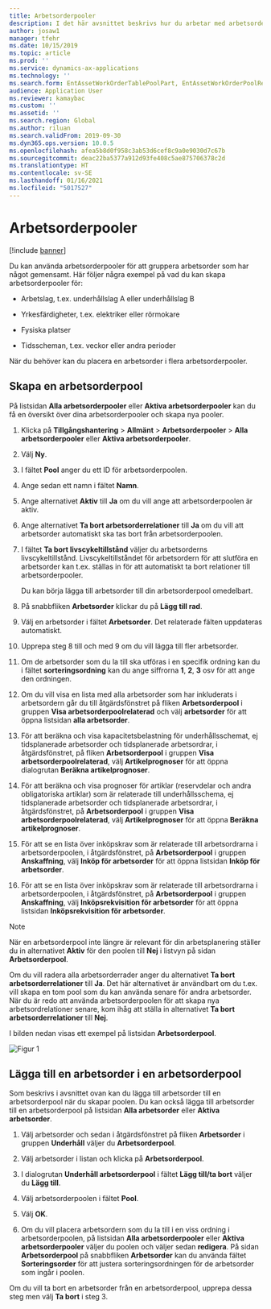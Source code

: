 ```yaml
---
title: Arbetsorderpooler
description: I det här avsnittet beskrivs hur du arbetar med arbetsorderpooler i Tillgångshantering.
author: josaw1
manager: tfehr
ms.date: 10/15/2019
ms.topic: article
ms.prod: ''
ms.service: dynamics-ax-applications
ms.technology: ''
ms.search.form: EntAssetWorkOrderTablePoolPart, EntAssetWorkOrderPoolReferenceInfoPart, EntAssetWorkOrderPool, EntAssetWorkOrderPoolPreviewPart
audience: Application User
ms.reviewer: kamaybac
ms.custom: ''
ms.assetid: ''
ms.search.region: Global
ms.author: riluan
ms.search.validFrom: 2019-09-30
ms.dyn365.ops.version: 10.0.5
ms.openlocfilehash: afea5b8d0f958c3ab53d6cef8c9a0e9030d7c67b
ms.sourcegitcommit: deac22ba5377a912d93fe408c5ae875706378c2d
ms.translationtype: HT
ms.contentlocale: sv-SE
ms.lasthandoff: 01/16/2021
ms.locfileid: "5017527"
---
```

# <a name="work-order-pools"></a>Arbetsorderpooler

[!include [banner](../../includes/banner.md)]


Du kan använda arbetsorderpooler för att gruppera arbetsorder som har något gemensamt. Här följer några exempel på vad du kan skapa arbetsorderpooler för:

- Arbetslag, t.ex. underhållslag A eller underhållslag B  

- Yrkesfärdigheter, t.ex. elektriker eller rörmokare  

- Fysiska platser  

- Tidsscheman, t.ex. veckor eller andra perioder  

När du behöver kan du placera en arbetsorder i flera arbetsorderpooler.


## <a name="create-a-work-order-pool"></a>Skapa en arbetsorderpool

På listsidan **Alla arbetsorderpooler** eller **Aktiva arbetsorderpooler** kan du få en översikt över dina arbetsorderpooler och skapa nya pooler.

1. Klicka på **Tillgångshantering** > **Allmänt** > **Arbetsorderpooler** > **Alla arbetsorderpooler** eller **Aktiva arbetsorderpooler**.

2. Välj **Ny**.

3. I fältet **Pool** anger du ett ID för arbetsorderpoolen.

4. Ange sedan ett namn i fältet **Namn**.

5. Ange alternativet **Aktiv** till **Ja** om du vill ange att arbetsorderpoolen är aktiv.

6. Ange alternativet **Ta bort arbetsorderrelationer** till **Ja** om du vill att arbetsorder automatiskt ska tas bort från arbetsorderpoolen.

7. I fältet **Ta bort livscykeltillstånd** väljer du arbetsorderns livscykeltillstånd. Livscykeltillståndet för arbetsordern för att slutföra en arbetsorder kan t.ex. ställas in för att automatiskt ta bort relationer till arbetsorderpooler.

    Du kan börja lägga till arbetsorder till din arbetsorderpool omedelbart.

8. På snabbfliken **Arbetsorder** klickar du på **Lägg till rad**.

9. Välj en arbetsorder i fältet **Arbetsorder**. Det relaterade fälten uppdateras automatiskt.

10. Upprepa steg 8 till och med 9 om du vill lägga till fler arbetsorder.

11. Om de arbetsorder som du la till ska utföras i en specifik ordning kan du i fältet **sorteringsordning** kan du ange siffrorna **1**, **2**, **3** osv för att ange den ordningen.

12. Om du vill visa en lista med alla arbetsorder som har inkluderats i arbetsordern går du till åtgärdsfönstret på fliken **Arbetsorderpool** i gruppen **Visa arbetsorderpoolrelaterad** och välj **arbetsorder** för att öppna listsidan **alla arbetsorder**.

13. För att beräkna och visa kapacitetsbelastning för underhållsschemat, ej tidsplanerade arbetsorder och tidsplanerade arbetsordrar, i åtgärdsfönstret, på fliken **Arbetsorderpool** i gruppen **Visa arbetsorderpoolrelaterad**, välj **Artikelprognoser** för att öppna dialogrutan **Beräkna artikelprognoser**.

14. För att beräkna och visa prognoser för artiklar (reservdelar och andra obligatoriska artiklar) som är relaterade till underhållsschema, ej tidsplanerade arbetsorder och tidsplanerade arbetsordrar, i åtgärdsfönstret, på **Arbetsorderpool** i gruppen **Visa arbetsorderpoolrelaterad**, välj **Artikelprognoser** för att öppna **Beräkna artikelprognoser**.

15. För att se en lista över inköpskrav som är relaterade till arbetsordrarna i arbetsorderpoolen, i åtgärdsfönstret, på **Arbetsorderpool** i gruppen **Anskaffning**, välj **Inköp för arbetsorder** för att öppna listsidan **Inköp för arbetsorder**.

16. För att se en lista över inköpskrav som är relaterade till arbetsordrarna i arbetsorderpoolen, i åtgärdsfönstret, på **Arbetsorderpool** i gruppen **Anskaffning**, välj **Inköpsrekvisition för arbetsorder** för att öppna listsidan **Inköpsrekvisition för arbetsorder**.

>[!NOTE]
>När en arbetsorderpool inte längre är relevant för din arbetsplanering ställer du in alternativet **Aktiv** för den poolen till **Nej** i listvyn på sidan **Arbetsorderpool**.

Om du vill radera alla arbetsorderrader anger du alternativet **Ta bort arbetsorderrelationer** till **Ja**. Det här alternativet är användbart om du t.ex. vill skapa en tom pool som du kan använda senare för andra arbetsorder. När du är redo att använda arbetsorderpoolen för att skapa nya arbetsordrelationer senare, kom ihåg att ställa in alternativet **Ta bort arbetsorderrelationer** till **Nej**.

I bilden nedan visas ett exempel på listsidan **Arbetsorderpool**.

![Figur 1](media/22-work-orders.png)


## <a name="add-a-work-order-to-a-work-order-pool"></a>Lägga till en arbetsorder i en arbetsorderpool

Som beskrivs i avsnittet ovan kan du lägga till arbetsorder till en arbetsorderpool när du skapar poolen. Du kan också lägga till arbetsorder till en arbetsorderpool på listsidan **Alla arbetsorder** eller **Aktiva arbetsorder**.

1. Välj arbetsorder och sedan i åtgärdsfönstret på fliken **Arbetsorder** i gruppen **Underhåll** väljer du **Arbetsorderpool**.

2. Välj arbetsorder i listan och klicka på **Arbetsorderpool**.

3. I dialogrutan **Underhåll arbetsorderpool** i fältet **Lägg till/ta bort** väljer du **Lägg till**.

4. Välj arbetsorderpoolen i fältet **Pool**.

5. Välj **OK**.

6. Om du vill placera arbetsordern som du la till i en viss ordning i arbetsorderpoolen, på listsidan **Alla arbetsorderpooler** eller **Aktiva arbetsorderpooler** väljer du poolen och väljer sedan **redigera**. På sidan **Arbetsorderpool** på snabbfliken **Arbetsorder** kan du använda fältet **Sorteringsorder** för att justera sorteringsordningen för de arbetsorder som ingår i poolen.

Om du vill ta bort en arbetsorder från en arbetsorderpool, upprepa dessa steg men välj **Ta bort** i steg 3.


